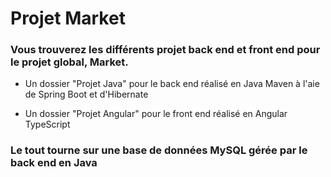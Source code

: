 # Projet Market

### Vous trouverez les différents projet back end et front end pour le projet global, Market.

- Un dossier "Projet Java" pour le back end réalisé en Java Maven à l'aie de Spring Boot et d'Hibernate

- Un dossier "Projet Angular" pour le front end réalisé en Angular TypeScript

### Le tout tourne sur une base de données MySQL gérée par le back end en Java